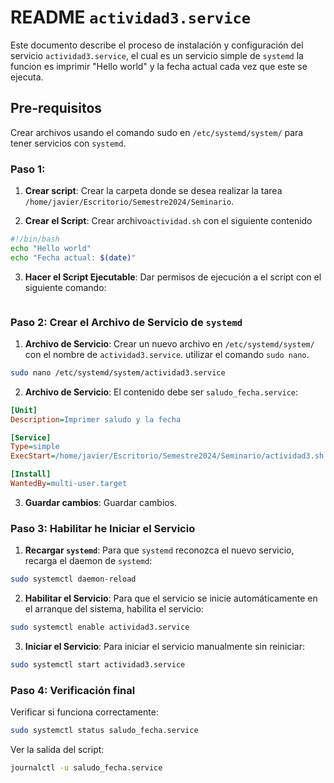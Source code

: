 
# README  `actividad3.service`

Este documento describe el proceso de instalación y configuración del servicio `actividad3.service`, el cual es un servicio simple de `systemd` la funcion es imprimir "Hello world" y la fecha actual cada vez que este se ejecuta.

## Pre-requisitos

Crear archivos usando el comando sudo 
en `/etc/systemd/system/` para tener servicios con `systemd`.


### Paso 1: 

1. **Crear script**: Crear la carpeta donde se desea realizar la tarea `/home/javier/Escritorio/Semestre2024/Seminario`.

2. **Crear el Script**: Crear archivo`actividad.sh` con el siguiente contenido

```bash
#!/bin/bash
echo "Hello world"
echo "Fecha actual: $(date)"
```

3. **Hacer el Script Ejecutable**: Dar permisos de ejecución a  el script con el siguiente comando:

```bash/home/javier/Escritorio/Semestre2024/Seminario/actividad3.sh
```

### Paso 2: Crear el Archivo de Servicio de `systemd`

1. **Archivo de Servicio**: Crear un nuevo archivo en `/etc/systemd/system/` con el nombre de `actividad3.service`. utilizar el comando `sudo nano`.

```bash
sudo nano /etc/systemd/system/actividad3.service
```

2. **Archivo de Servicio**: El contenido debe ser `saludo_fecha.service`:

```ini
[Unit]
Description=Imprimer saludo y la fecha 

[Service]
Type=simple
ExecStart=/home/javier/Escritorio/Semestre2024/Seminario/actividad3.sh

[Install]
WantedBy=multi-user.target
```

3. **Guardar cambios**: Guardar cambios.

### Paso 3: Habilitar he Iniciar el Servicio

1. **Recargar `systemd`**: Para que `systemd` reconozca el nuevo servicio, recarga el daemon de `systemd`:

```bash
sudo systemctl daemon-reload
```

2. **Habilitar el Servicio**: Para que el servicio se inicie automáticamente en el arranque del sistema, habilita el servicio:

```bash
sudo systemctl enable actividad3.service
```

3. **Iniciar el Servicio**: Para iniciar el servicio manualmente sin reiniciar:

```bash
sudo systemctl start actividad3.service
```

### Paso 4: Verificación final 

Verificar si funciona correctamente:

```bash
sudo systemctl status saludo_fecha.service
```

Ver la salida del script:

```bash
journalctl -u saludo_fecha.service
```

